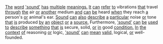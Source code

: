 [The](./the.md) [word](./word.md) ['sound'](./sound.md) [has](./has.md) [multiple](./multiple.md) [meanings.](./meanings.md) [It](./it.md) [can](./can.md) [refer](./refer.md) [to](./to.md) vibrations [that](./that.md) travel [through](./through.md) [the](./the.md) air [or](./or.md) [another](./another.md) medium [and](./and.md) [can](./can.md) [be](./be.md) heard [when](./when.md) they reach [a](./a.md) person's [or](./or.md) animal's ear. [Sound](./sound.md) [can](./can.md) [also](./also.md) [describe](./describe.md) [a](./a.md) [particular](./particular.md) noise [or](./or.md) tone [that](./that.md) [is](./is.md) produced [by](./by.md) [an](./an.md) [object](./object.md) [or](./or.md) [a](./a.md) [source.](./source.md) Furthermore, ['sound'](./sound.md) [can](./can.md) [be](./be.md) [used](./used.md) [to](./to.md) [describe](./describe.md) [something](./something.md) [that](./that.md) [is](./is.md) secure, solid, [or](./or.md) [in](./in.md) good [condition.](./condition.md) [In](./in.md) [the](./the.md) [context](./context.md) [of](./of.md) reasoning [or](./or.md) logic, ['sound'](./sound.md) [can](./can.md) [mean](./mean.md) [valid,](./valid.md) logical, [or](./or.md) well-founded.